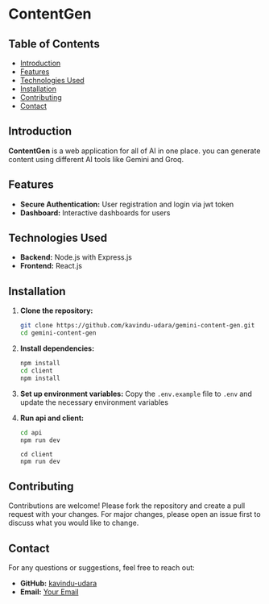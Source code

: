 # ContentGen

## Table of Contents
- [Introduction](#introduction)
- [Features](#features)
- [Technologies Used](#technologies-used)
- [Installation](#installation)
- [Contributing](#contributing)
- [Contact](#contact)

## Introduction
**ContentGen** is a web application for all of AI in one place. you can generate content using different AI tools like Gemini and Groq.

## Features
- **Secure Authentication:** User registration and login via jwt  token
- **Dashboard:** Interactive dashboards for users

## Technologies Used
- **Backend:** Node.js with Express.js
- **Frontend:** React.js

## Installation
1. **Clone the repository:**
   ```sh
   git clone https://github.com/kavindu-udara/gemini-content-gen.git
   cd gemini-content-gen
   ```

2. **Install dependencies:**
   ```sh
   npm install
   cd client
   npm install
   ```

3. **Set up environment variables:**
   Copy the `.env.example` file to `.env` and update the necessary environment variables

4. **Run api and client:**
   ```sh
   cd api
   npm run dev
   ```

   ```
   cd client
   npm run dev
   ```
   
## Contributing
Contributions are welcome! Please fork the repository and create a pull request with your changes. For major changes, please open an issue first to discuss what you would like to change.

## Contact
For any questions or suggestions, feel free to reach out:
- **GitHub:** [kavindu-udara](https://github.com/kavindu-udara)
- **Email:** [Your Email](mailto:udarakavindu99@gmail.com)
